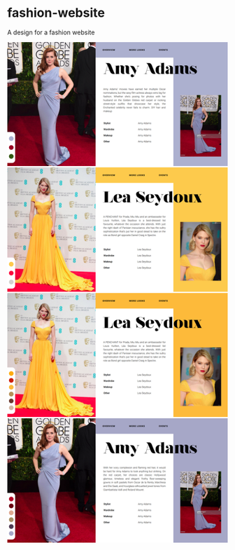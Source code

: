 # fashion-website
A design for a fashion website

![photo1](screenshots/Screenshot%20from%202019-03-07%2000-31-19.png?raw=true)
![photo2](screenshots/Screenshot%20from%202019-03-07%2001-00-47.png?raw=true)
![photo3](screenshots/Screenshot%20from%202019-08-01%2011-42-22.png?raw=true)
![photo4](screenshots/Screenshot%20from%202019-08-01%2011-51-48.png?raw=true)

